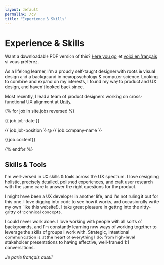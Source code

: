 ```yaml
---
layout: default
permalink: /cv
title: "Experience & Skills"
---
```


# Experience & Skills

<p class="subtle-text"> Want a downloadable PDF version of this? <a href="./assets/CV_weiweilin_EN.pdf" target="_blank" class="subtle-text">Here you go</a>, et <a href="./assets/CV_weiweilin_FR.pdf" target="_blank" class="subtle-text">voici en français</a> si vous préférez.</p>

As a lifelong learner, I'm a proudly self-taught designer with roots in visual design and a background in neuropsychology & computer science. Looking to combine and expand on my interests, I found my way to product and UX design, and haven't looked back since.

Most recently, I lead a team of product designers working on cross-functional UX alignment at [Unity](https://unity.com/).

<div class="CV">
        {% for job in site.jobs reversed %}
        <div class="CV-row">
            <div class="CV-table-date">
                    <p class="position-headers">{{ job.job-date }}</p>
            </div>
            <div class="CV-table">
                    <p class="position-headers">{{ job.job-position }} @ <a href= "{{ job.company-url }}"> {{ job.company-name }} </a></p>
                    <p class="position-responsibilities"> {{job.content}} </p>
            </div>
        </div>
        {% endfor %}
</div>

## Skills & Tools

I'm well-versed in UX skills & tools across the UX spectrum. I love designing holistic, precisely detailed, polished experiences, and craft user research with the same care to answer the right questions for the product.

I might have been a UX developer in another life, and I'm not ruling it out for this one. I love digging into code to see how it works, and occasionally write my own (like this website!). I take great pleasure in getting into the nitty-gritty of technical concepts.

I could never work alone. I love working with people with all sorts of backgrounds, and I'm constantly learning new ways of working together to leverage the skills of groups I work with. Strategic, intentional communication is at the heart of everything I do: from high-level stakeholder presentations to having effective, well-framed 1:1 conversations.

<i>Je parle français aussi!</i>
